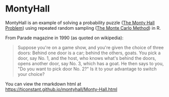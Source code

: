 # MontyHall

MontyHall is an example of solving a probability puzzle ([The Monty Hall Problem](https://en.wikipedia.org/wiki/Monty_Hall_problem)) using repeated random sampling ([The Monte Carlo Method](https://en.wikipedia.org/wiki/Monte_Carlo_method)) in R.

From Parade magazine in 1990 (as quoted on wikipedia):

> Suppose you're on a game show, and you're given the choice of three doors: Behind one door is a car; behind the others, goats. You pick a door, say No. 1, and the host, who knows what's behind the doors, opens another door, say No. 3, which has a goat. He then says to you, "Do you want to pick door No. 2?" Is it to your advantage to switch your choice?

You can view the rmarkdown html at <https://tjconstant.github.io/montyhall/Monty-Hall.html>
